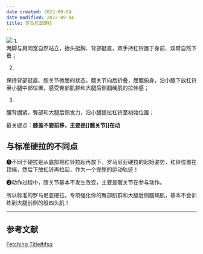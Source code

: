 ```yaml
---
date created: 2022-09-04
date modified: 2022-09-04
title: 罗马尼亚硬拉
---
```

![](https://img.oldwinter.top/20220904214914.png)
1.  
两脚与肩同宽自然站立，抬头挺胸、背部挺直，双手持杠铃置于身前、双臂自然下垂；

2.  
保持背部挺直、膝关节微屈的状态，髋关节向后折叠，屈髋俯身，沿小腿下放杠铃至小腿中部位置，感受臀部肌群和大腿后侧腘绳肌的拉伸感；

3.  
腰背绷紧，臀部和大腿后侧发力，沿小腿提拉杠铃至初始位置；


最关键点：**膝盖不要前移，主要是[[髋关节]]在动**

## 与标准硬拉的不同点
❶不同于硬拉是从底部把杠铃拉起再放下，罗马尼亚硬拉的起始姿势，杠铃位置在顶端，然后下放杠铃再拉起，作为一个完整的运动轨迹！

❷动作过程中，膝关节基本不发生改变，主要是髋关节在参与动作。

所以标准的罗马尼亚硬拉，专项强化你的臀部肌群和大腿后侧腘绳肌，基本不会训练到大腿前侧的股四头肌！


---

## 参考文献

[Fetching Title#jfsq](https://zhuanlan.zhihu.com/p/22250124)
